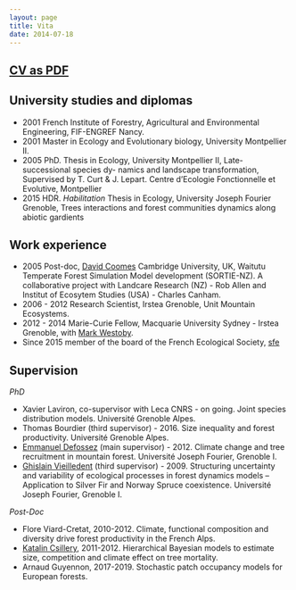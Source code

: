 ```yaml
---
layout: page
title: Vita
date: 2014-07-18
---
```


<h2> <a href="{{ url }}/pdfs/cv.pdf">CV as PDF</a>  </h2>


University studies and diplomas
---------

* 2001 French Institute of Forestry, Agricultural and Environmental Engineering, FIF-ENGREF Nancy.
* 2001 Master in Ecology and Evolutionary biology, University Montpellier II.
* 2005 PhD. Thesis in Ecology, University Montpellier II, Late- successional species dy- namics and landscape transformation, Supervised by T. Curt & J. Lepart.
Centre d’Ecologie Fonctionnelle et Evolutive, Montpellier
* 2015 HDR. *Habilitation* Thesis in Ecology, University Joseph Fourier Grenoble, Trees interactions and forest communities dynamics along abiotic gardients


Work experience
----------

* 2005 Post-doc, [David Coomes](http://www.plantsci.cam.ac.uk/directory/coomes-david) Cambridge University, UK, Waitutu Temperate
  Forest Simulation Model development (SORTIE-NZ). A collaborative
  project with Landcare Research (NZ) - Rob Allen and Institut of
  Ecosytem Studies (USA) - Charles Canham.
* 2006 - 2012 Research Scientist, Irstea Grenoble, Unit Mountain Ecosystems.
* 2012 - 2014 Marie-Curie Fellow, Macquarie University Sydney - Irstea
  Grenoble, with [Mark Westoby](http://bio.mq.edu.au/research/groups/ecology/westoby/mark.htm).
* Since 2015 member of the board of the French Ecological Society, [sfe](https://www.sfecologie.org/)

Supervision
----------

*PhD*

* Xavier Laviron, co-supervisor with Leca CNRS - on going. Joint species
  distribution models. Université Grenoble Alpes.
* Thomas Bourdier (third supervisor) - 2016. Size
  inequality and forest productivity. Université Grenoble Alpes.
* [Emmanuel Defossez](https://scholar.google.fr/citations?user=g7WY2mYAAAAJ&hl=fr) (main supervisor) - 2012. Climate change and
  tree recruitment in mountain forest. Université Joseph Fourier,
  Grenoble I.
* [Ghislain Vieilledent](https://ghislainv.github.io/) (third supervisor) - 2009. Structuring
  uncertainty and variability of ecological processes in forest
  dynamics models – Application to Silver Fir and Norway Spruce
  coexistence. Université Joseph Fourier,
  Grenoble I.


*Post-Doc*

* Flore Viard-Cretat, 2010-2012. Climate, functional composition and diversity drive forest productivity in the French Alps.
* [Katalin Csillery](https://sites.google.com/site/katalincsillery/), 2011-2012. Hierarchical Bayesian
  models to estimate size, competition and climate effect on tree mortality.
* Arnaud Guyennon, 2017-2019. Stochastic patch occupancy models for European forests.


<!-- *Master I* -->

<!-- * Guillaume Consoli, Pine recruitment, -->
<!--   vegetation competition and climate change. -->
<!-- * Jeanne Pottier, Tree recruitment along an elevation gradient. -->
